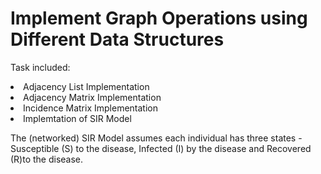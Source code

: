 <h1> Implement Graph Operations using Different Data Structures  </h1>

Task included:
 <li> Adjacency List Implementation</li>
 <li> Adjacency Matrix Implementation</li>
 <li> Incidence Matrix Implementation </li>
 <li> Implemtation of SIR Model </li>
 
 The (networked) SIR Model assumes each individual has three states -Susceptible (S) to the disease, Infected (I) by the disease and
 Recovered (R)to the disease.  
 
